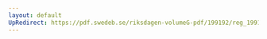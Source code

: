 ```yaml
---
layout: default
UpRedirect: https://pdf.swedeb.se/riksdagen-volumeG-pdf/199192/reg_199192/reg_199192_0574.pdf
---
```

